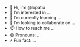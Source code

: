 - 👋 Hi, I’m @lopatiu
- 👀 I’m interested in ...
- 🌱 I’m currently learning ...
- 💞️ I’m looking to collaborate on ...
- 📫 How to reach me ...
- 😄 Pronouns: ...
- ⚡ Fun fact: ...

<!---
lopatiu/lopatiu is a ✨ special ✨ repository because its `README.md` (this file) appears on your GitHub profile.
You can click the Preview link to take a look at your changes.
--->
